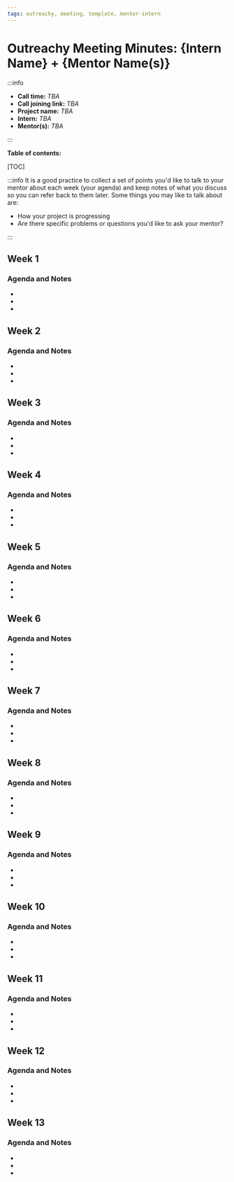 ```yaml
---
tags: outreachy, meeting, template, mentor-intern
---
```


# Outreachy Meeting Minutes: {Intern Name} + {Mentor Name(s)}

<!-- The ::: syntax only works on HackMD -->

:::info

- **Call time:** _TBA_
- **Call joining link:** _TBA_
- **Project name:** _TBA_
- **Intern:** _TBA_
- **Mentor(s):** _TBA_

:::

**Table of contents:**

<!-- The [TOC] syntax only works on HackMD -->

[TOC]

:::info
It is a good practice to collect a set of points you'd like to talk to your
mentor about each week (your agenda) and keep notes of what you discuss so you
can refer back to them later. Some things you may like to talk about are:

- How your project is progressing
- Are there specific problems or questions you'd like to ask your mentor?

:::

## Week 1

### Agenda and Notes

-
-
-

## Week 2

### Agenda and Notes

-
-
-

## Week 3

### Agenda and Notes

-
-
-

## Week 4

### Agenda and Notes

-
-
-

## Week 5

### Agenda and Notes

-
-
-

## Week 6

### Agenda and Notes

-
-
-

## Week 7

### Agenda and Notes

-
-
-

## Week 8

### Agenda and Notes

-
-
-

## Week 9

### Agenda and Notes

-
-
-

## Week 10

### Agenda and Notes

-
-
-

## Week 11

### Agenda and Notes

-
-
-

## Week 12

### Agenda and Notes

-
-
-

## Week 13

### Agenda and Notes

-
-
-
